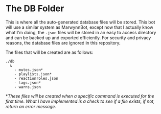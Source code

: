 # The DB Folder
This is where all the auto-generated database files will be stored. This bot will use a similar system as MarwynnBot, except now that I actually know what I'm doing, the `.json` files will be stored in an easy to access directory and can be backed up and exported efficiently. For security and privacy reasons, the database files are ignored in this repository.

The files that will be created are as follows:
```
./db
  ↳
    - mutes.json*
    - playlists.json*
    - reactionroles.json
    - tags.json*
    - warns.json
```
\**These files will be created when a specific command is executed for the first time. What I have implemented is a check to see if a file exists, if not, return an error message.*